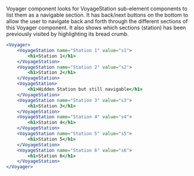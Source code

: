 Voyager component looks for VoyageStation sub-element components to list them as a navigable section. It has back/next buttons on the bottom to allow the user to navigate back and forth through the different sections of this Voyager component. It also shows which sections (station) has been previously visited by highlighting its bread crumb.
```jsx
<Voyager>
	<VoyageStation name="Station 1" value="s1">
		<h1>Station 1</h1>
	</VoyageStation>
	<VoyageStation name="Station 2" value="s2">
		<h1>Station 2</h1>
	</VoyageStation>
	<VoyageStation>
		<h1>Hidden Station but still navigable</h1>
	</VoyageStation>
	<VoyageStation name="Station 3" value="s3">
		<h1>Station 3</h1>
	</VoyageStation>
	<VoyageStation name="Station 4" value="s4">
		<h1>Station 4</h1>
	</VoyageStation>
	<VoyageStation name="Station 5" value="s5">
		<h1>Station 5</h1>
	</VoyageStation>
	<VoyageStation name="Station 6" value="s6">
		<h1>Station 6</h1>
	</VoyageStation>
</Voyager>
```

